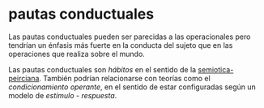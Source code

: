 # pautas conductuales

Las pautas conductuales pueden ser parecidas a las operacionales pero tendrían un énfasis más fuerte en la conducta del sujeto que en las operaciones que realiza sobre el mundo.

Las pautas conductuales son *hábitos* en el sentido de la [semiotica-peirciana](semiotica-peirciana.md). También podrían relacionarse con teorías como el *condicionamiento operante*, en el sentido de estar configuradas según un modelo de *estímulo - respuesta*.

